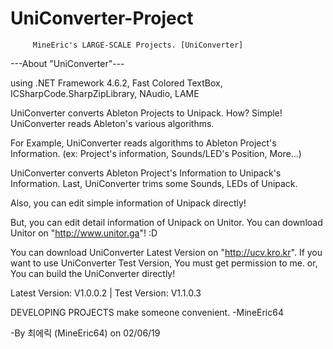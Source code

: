 # UniConverter-Project

         MineEric's LARGE-SCALE Projects. [UniConverter]

---About "UniConverter"---

using .NET Framework 4.6.2, Fast Colored TextBox, ICSharpCode.SharpZipLibrary, NAudio, LAME

UniConverter converts Ableton Projects to Unipack.
How? Simple! UniConverter reads Ableton's various algorithms.

For Example, UniConverter reads algorithms to Ableton Project's Information.
(ex: Project's information, Sounds/LED's Position, More...)

UniConverter converts Ableton Project's Information to Unipack's Information.
Last, UniConverter trims some Sounds, LEDs of Unipack.

Also, you can edit simple information of Unipack directly!

But, you can edit detail information of Unipack on Unitor.
You can download Unitor on "http://www.unitor.ga"! :D

You can download UniConverter Latest Version on "http://ucv.kro.kr".
If you want to use UniConverter Test Version, You must get permission to me. or, You can build the UniConverter directly!

Latest Version: V1.0.0.2   |   Test Version: V1.1.0.3

DEVELOPING PROJECTS make someone convenient. -MineEric64

-By 최에릭 (MineEric64) on 02/06/19
